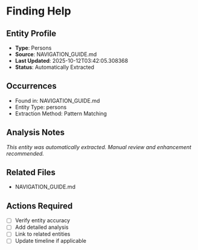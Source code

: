 # Finding Help

## Entity Profile
- **Type**: Persons
- **Source**: NAVIGATION_GUIDE.md
- **Last Updated**: 2025-10-12T03:42:05.308368
- **Status**: Automatically Extracted

## Occurrences
- Found in: NAVIGATION_GUIDE.md
- Entity Type: persons
- Extraction Method: Pattern Matching

## Analysis Notes
*This entity was automatically extracted. Manual review and enhancement recommended.*

## Related Files
- NAVIGATION_GUIDE.md

## Actions Required
- [ ] Verify entity accuracy
- [ ] Add detailed analysis
- [ ] Link to related entities
- [ ] Update timeline if applicable
